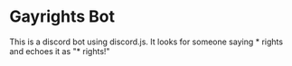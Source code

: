 # Gayrights Bot

This is a discord bot using discord.js. It looks for someone saying * rights and echoes it as "* rights!"
